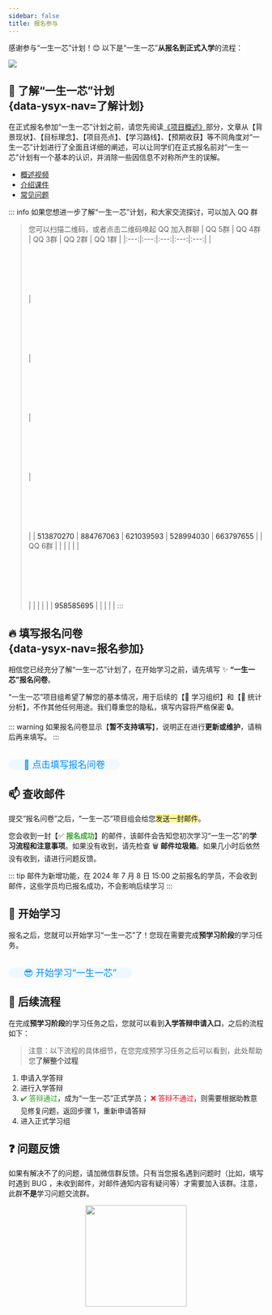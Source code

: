 ```yaml
---
sidebar: false
title: 报名参与
---
```


感谢参与“一生一芯”计划！😊 以下是“一生一芯”**从报名到正式入学**的流程：

![](./images/process.png)

## <span id="understandPlan" style="display: block; padding-top: 70px; margin-top: -70px">:mag_right: 了解“一生一芯”计划</span> {data-ysyx-nav=了解计划}

在正式报名参加“一生一芯”计划之前，请您先阅读[《项目概述》](/project/intro.html)部分，文章从【背景现状】、【目标理念】、【项目亮点】、【学习路线】、【预期收获】等不同角度对“一生一芯”计划进行了全面且详细的阐述，可以让同学们在正式报名前对“一生一芯”计划有一个基本的认识，并消除一些因信息不对称所产生的误解。

- [概述视频](https://www.bilibili.com/video/BV12e4y1Y76i/)
- [介绍课件](https://ysyx.oscc.cc/slides/2205/01.html#/)
- [常见问题](/project/faq.html)

::: info 如果您想进一步了解“一生一芯”计划，和大家交流探讨，可以加入 QQ 群

> 您可以扫描二维码，或者点击二维码唤起 QQ 加入群聊
> | QQ 5群 | QQ 4群<el-badge value="已满"></el-badge> | QQ 3群 <el-badge value="已满"></el-badge> | QQ 2群 <el-badge value="已满"></el-badge> | QQ 1群 <el-badge value="已满"></el-badge> |
> |:---:|:---:|:---:|:---:|:---:|
> | <a qrcode-container :href="qrcodeQQGroup5" target="_blank"><qrcode-vue :value="qrcodeQQGroup5" :render-as="qrcodeRenderAs" :margin="qrcodeMargin" :level="qrcodeLevel" /></a> | <a qrcode-container :href="qrcodeQQGroup4" target="_blank"><qrcode-vue :value="qrcodeQQGroup4" :render-as="qrcodeRenderAs" :margin="qrcodeMargin" :level="qrcodeLevel" /></a> | <a qrcode-container :href="qrcodeQQGroup3" target="_blank"><qrcode-vue :value="qrcodeQQGroup3" :render-as="qrcodeRenderAs" :margin="qrcodeMargin" :level="qrcodeLevel" /></a> | <a qrcode-container :href="qrcodeQQGroup2" target="_blank"><qrcode-vue :value="qrcodeQQGroup2" :render-as="qrcodeRenderAs" :margin="qrcodeMargin" :level="qrcodeLevel" /></a> | <a qrcode-container :href="qrcodeQQGroup1" target="_blank"><qrcode-vue :value="qrcodeQQGroup1" :render-as="qrcodeRenderAs" :margin="qrcodeMargin" :level="qrcodeLevel" /></a> |
> | <a :href="qrcodeQQGroup5" target="_blank">513870270</a> | <a :href="qrcodeQQGroup4" target="_blank">884767063</a> | <a :href="qrcodeQQGroup3" target="_blank">621039593</a> | <a :href="qrcodeQQGroup2" target="_blank">528994030</a> | <a :href="qrcodeQQGroup1" target="_blank">663797655</a> |
> | QQ 6群 | | | | |
> | <a qrcode-container :href="qrcodeQQGroup6" target="_blank"><qrcode-vue :value="qrcodeQQGroup6" :render-as="qrcodeRenderAs" :margin="qrcodeMargin" :level="qrcodeLevel" /></a> | | | | |
> | <a :href="qrcodeQQGroup6" target="_blank">958585695</a> | | | | |
:::


## <span id="entryForm" style="display: block; padding-top: 70px; margin-top: -70px">🔥 填写报名问卷</span> {data-ysyx-nav=报名参加}

相信您已经充分了解“一生一芯”计划了，在开始学习之前，请先填写 ✨ **“一生一芯”报名问卷**。

“一生一芯”项目组希望了解您的基本情况，用于后续的【🎈 学习组织】和【🔎 统计分析】，不作其他任何用途。我们尊重您的隐私，填写内容将严格保密 🔒。



::: warning
如果报名问卷显示【**暂不支持填写**】，说明正在进行**更新或维护**，请稍后再来填写。
:::

<br>

<el-row justify="center">
    <el-button  size="large"
                type="primary"
                class="custom-button"
                @click="jumpToEntryForm">🚀 点击填写报名问卷
    </el-button>
</el-row>

<br>


## 📫 查收邮件

提交“报名问卷”之后，“一生一芯”项目组会给您<span style="background-color: #fff895;">发送一封邮件</span>。

您会收到一封【:white_check_mark: <span style="color: #2ea121;">**报名成功**</span>】的邮件，该邮件会告知您初次学习“一生一芯”的**学习流程和注意事项**。如果没有收到，请先检查 🗑 **邮件垃圾箱**。如果几小时后依然没有收到，请进行问题反馈。

::: tip 邮件为新增功能，在 2024 年 7 月 8 日 15:00 之前报名的学员，不会收到邮件，这些学员均已报名成功，不会影响后续学习
:::

## 🚩 开始学习

报名之后，您就可以开始学习“一生一芯”了！您现在需要完成**预学习阶段**的学习任务。

<br>

<el-row justify="center">
    <el-button size="large"
                type="primary"
                class="custom-button"
                @click="jumpToCourseHome">😎 开始学习“一生一芯”
    </el-button>
</el-row>

<br>

## 🔰 后续流程

在完成**预学习阶段**的学习任务之后，您就可以看到**入学答辩申请入口**，之后的流程如下：

> 注意：以下流程的具体细节，在您完成预学习任务之后可以看到，此处帮助您**了解整个过程**

1. 申请入学答辩
2. 进行入学答辩
3. <span style="color: #2ea121;">:heavy_check_mark: 答辩通过</span>，成为“一生一芯”正式学员；
   <span style="color: #e81224;">:x: 答辩不通过</span>，则需要根据助教意见修复问题，返回步骤 1，重新申请答辩
4. 进入正式学习组

## ❓ 问题反馈
如果有解决不了的问题，请加微信群反馈。只有当您报名遇到问题时（比如，填写时遇到 BUG ，未收到邮件，对邮件通知内容有疑问等）才需要加入该群。注意，此群**不是**学习问题交流群。

<img src="./images/wxproblem.png" width="200px" height="200px" style="display: block; margin-left: auto;
margin-right: auto"/>

<!-- ---------------------------------------------- -->

<ClientOnly><bottom-nav-bar/></ClientOnly>


<!-- ---------------------  phone-bottom-bar  ----------------------- -->
<div class="phone-bottom-bar">
    <a href="https://ysyx.oscc.cc/" class="phone-bottom-button">
        <span class="emoji" style="padding-left: 4px; margin-bottom: -2px">◀</span>
        <span class="text">返回主页</span>
    </a>
    <a href="#understandPlan" class="phone-bottom-button">
        <span class="emoji" style="padding-left: 4px; margin-bottom: -2px">🧐</span>
        <span class="text">了解计划</span>
    </a>
    <a href="#entryForm" class="phone-bottom-button">
        <span class="emoji" style="padding-left: 4px; margin-bottom: -2px">🔥</span>
        <span class="text">报名参加</span>
    </a>
    <a  href="https://ysyx.oscc.cc/docs/2306/preliminary/preliminary.html" target="_blank"
        class="phone-bottom-button">
        <span class="emoji" style="padding-left: 4px; margin-bottom: -2px">🚀</span>
        <span class="text">开始学习</span>
    </a>
</div>

<!-- -------------------------------------------------- -->
<script setup>
    const jumpToEntryForm = () => {
        window.open("https://fa45epzd9c7.feishu.cn/share/base/form/shrcn96EZ1pUYKJXtKdCgDhtsUd", "_blank");
    }

    const jumpToCourseHome = () => {
        window.open("https://ysyx.oscc.cc/docs/2306/preliminary/preliminary.html", "_blank");
    }
</script>

<script>
    import QrcodeVue from "qrcode.vue";

    export default {
        data() {
            return {
                qrcodeRenderAs: "svg",
                qrcodeMargin: 3,
                qrcodeLevel: "L",
                qrcodeQQGroup1: "https://qm.qq.com/q/sNcWv7KEiA",
                qrcodeQQGroup2: "https://qm.qq.com/q/BVzmGhz0v8",
                qrcodeQQGroup3: "https://qm.qq.com/q/ZXRVu5DYGe",
                qrcodeQQGroup4: "https://qm.qq.com/q/rQGNQqLbOg",
                qrcodeQQGroup5: "https://qm.qq.com/q/FaKCzlkLLi",
                qrcodeQQGroup6: "https://qm.qq.com/q/cYoH3sQizu",
                qrcodeSignup: "https://www.wenjuan.com/s/YRBnamK",
                qrCodePreliminary: "https://docs.qq.com/doc/DSU1teVZLR1hDcG9P",
            }
        },
        components: {
            QrcodeVue
        },
    }
</script>

<style lang="scss" scoped>
    [qrcode-container] {
        display: block;
        border-radius: 5px;
        overflow: hidden;
        width: 100px;
        height: 100px;
    }

    .custom-button {
        height: 50px;
        font-size: 18px;
        background-color: #f0f8ff;
        color: #008cff;
        border-radius: 25px;
        padding-left: 30px;
        padding-right: 30px;
        transition: background-color 0.2s, color 0.2s; /* 平滑过渡效果 */
    }

    .custom-button:hover {
        background-color: #4caeff; /* 鼠标悬停时的背景色 */
        color: #f0f8ff; /* 鼠标悬停时的文字颜色 */
    }

        .phone-bottom-button {
        /* background-color: #ff9100;  */
        color: #2b2b2b;
        /* border: 1px groove #616161; */
        border-radius: 8px;
        padding: 10px 12px;
        text-decoration: none; /* 移除下划线 */
        display: flex;
        flex-direction: column; /* 设置子项垂直排列 */
        justify-content: center;
        align-items: center
    }

    .phone-bottom-button:hover {
        /* background-color: #ff8800; 鼠标悬停时的背景色 */
        color: #096dd9; /* 鼠标悬停时的文字颜色 */
        /* border: 1px groove #30c4ff; */
        text-decoration: none;
    }

    .phone-bottom-button .emoji {
        width: 24px; /* 图标大小 */
        height: 24px;
        margin-bottom: 1px; /* 图标和文本之间的间距 */
    }

    .phone-bottom-button .text {
        display: block;
        font-size: 12px; /* 文本大小 */
    }

    @media (min-width: 600px) {
        .phone-bottom-bar {
            display:none;
        }
    }

    @media (max-width: 600px) {
        .phone-bottom-bar {
            display:none;

            /* position: fixed;  */
            /* bottom: 0px;  */
            /* padding: 5px 4px; */
            /* margin: 0px -25px; 父级元素 padding=24px */
            /* display: flex;  */
            /* justify-content: center;  */
            /* align-items: center; */
            /* background-color: #fbfbfb; */
            /* height: 50px; */
            /* width: 100%; */
            /* box-shadow: 0px 0px 2px 0 rgba(0, 0, 0, 0.3);  */

            /* z-index: 1000; */
        }
    }

    td {
        font-weight: bold;
    }
</style>

